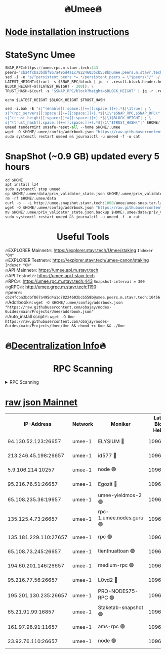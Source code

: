 <h1 align="center"> 🔥Umee🔥</h1>


[Node installation instructions](https://github.com/obajay/nodes-Guides/tree/main/Projects/Umee)
=
# StateSync Umee
```python
SNAP_RPC=https://umee.rpc.m.stavr.tech:443
peers="cb24fcba3bdbf867a495d4a1c78224603bcb558b@umee.peers.m.stavr.tech:10456"
sed -i -e "s/^persistent_peers *=.*/persistent_peers = \"$peers\"/" ~/.umee/config/config.toml
LATEST_HEIGHT=$(curl -s $SNAP_RPC/block | jq -r .result.block.header.height); \
BLOCK_HEIGHT=$((LATEST_HEIGHT - 300)); \
TRUST_HASH=$(curl -s "$SNAP_RPC/block?height=$BLOCK_HEIGHT" | jq -r .result.block_id.hash)

echo $LATEST_HEIGHT $BLOCK_HEIGHT $TRUST_HASH

sed -i.bak -E "s|^(enable[[:space:]]+=[[:space:]]+).*$|\1true| ; \
s|^(rpc_servers[[:space:]]+=[[:space:]]+).*$|\1\"$SNAP_RPC,$SNAP_RPC\"| ; \
s|^(trust_height[[:space:]]+=[[:space:]]+).*$|\1$BLOCK_HEIGHT| ; \
s|^(trust_hash[[:space:]]+=[[:space:]]+).*$|\1\"$TRUST_HASH\"|" $HOME/.umee/config/config.toml
umeed tendermint unsafe-reset-all --home $HOME/.umee
wget -O $HOME/.umee/config/addrbook.json "https://raw.githubusercontent.com/obajay/nodes-Guides/main/Projects/Umee/addrbook.json"
sudo systemctl restart umeed && journalctl -u umeed -f -o cat
```
# SnapShot (~0.9 GB) updated every 5 hours
```python
cd $HOME
apt install lz4
sudo systemctl stop umeed
cp $HOME/.umee/data/priv_validator_state.json $HOME/.umee/priv_validator_state.json.backup
rm -rf $HOME/.umee/data
curl -o - -L http://umee.snapshot.stavr.tech:1000/umee/umee-snap.tar.lz4 | lz4 -c -d - | tar -x -C $HOME/.umee --strip-components 2
wget -O $HOME/.umee/config/addrbook.json "https://raw.githubusercontent.com/obajay/nodes-Guides/main/Projects/Umee/addrbook.json"
mv $HOME/.umee/priv_validator_state.json.backup $HOME/.umee/data/priv_validator_state.json
sudo systemctl restart umeed && journalctl -u umeed -f -o cat
```
 <h1 align="center"> Useful Tools</h1>

🔥EXPLORER Mainnet🔥:      https://explorer.stavr.tech/Umee/staking             `Indexer "ON"` \
🔥EXPLORER Testnet🔥:        https://explorer.stavr.tech/umee-canon/staking      `Indexer "ON"` \
🔥API Mainnet🔥:                   https://umee.api.m.stavr.tech \
🔥API Testnet🔥:                     https://umee.api.t.stavr.tech \
🔥RPC🔥:                           https://umee.rpc.m.stavr.tech:443                     `Snapshot-interval = 300` \
🔥gRPC🔥:                              http://umee.grpc.m.stavr.tech:1190 \
🔥peer🔥:                     `cb24fcba3bdbf867a495d4a1c78224603bcb558b@umee.peers.m.stavr.tech:10456` \
🔥Addrbook🔥:    ```wget -O $HOME/.umee/config/addrbook.json "https://raw.githubusercontent.com/obajay/nodes-Guides/main/Projects/Umee/addrbook.json"``` \
🔥Auto_install script🔥: ```wget -O Ume https://raw.githubusercontent.com/obajay/nodes-Guides/main/Projects/Umee/Ume && chmod +x Ume && ./Ume```

🔥[Decentralization Info](https://github.com/obajay/StateSync-snapshots/tree/main/Projects/Umee/Decentralization)🔥
=

<h1 align="center"> RPC Scanning</h1>

<details>
<summary>RPC Scanning</summary>

<h2 align="center"> We scan nodes in real time every 4 hours. And we provide the final result of RPC endpoints.
We cannot influence the operation of these nodes in any way. </h2>


```python
If Voting Power is higher than 0 --> then the Node is a validator of the network and may be subject to attack and be a potential threat to the chain.
```
```python
We marked such validators with a red symbol
```

</details>

[raw json Mainnet](https://rpc-check.umeem.stavr.tech/umeem/rpc-umeem-result.json)
=



<table><tr><th>IP-Address</th><th>Network</th><th>Moniker</th><th>Latest Block Height</th><th>Earliest Block Height</th><th>Catching Up</th><th>Tx Index</th><th>Voting Power</th><th>Scan Time</th></tr><tr><td>94.130.52.123:26657</td><td>umee-1</td><td>ELYSIUM 🔴</td><td>10962572</td><td>3216011</td><td>False</td><td>on</td><td>23171292</td><td>2024-03-10T22:21:02.964565646UTC</td></tr><tr><td>213.246.45.198:26657</td><td>umee-1</td><td>id577 🔴</td><td>10962541</td><td>7100001</td><td>False</td><td>on</td><td>35124374</td><td>2024-03-10T22:17:57.459903663UTC</td></tr><tr><td>5.9.106.214:10257</td><td>umee-1</td><td>node 🟢</td><td>10962564</td><td>7942001</td><td>False</td><td>on</td><td>0</td><td>2024-03-10T22:20:12.731350091UTC</td></tr><tr><td>95.216.76.51:26657</td><td>umee-1</td><td>Egozit 🔴</td><td>10962572</td><td>8262001</td><td>False</td><td>off</td><td>38721264</td><td>2024-03-10T22:21:02.671063767UTC</td></tr><tr><td>65.108.235.36:19657</td><td>umee-1</td><td>umee-yieldmos-2 🟢</td><td>10962527</td><td>9575548</td><td>False</td><td>on</td><td>0</td><td>2024-03-10T22:16:37.233048737UTC</td></tr><tr><td>135.125.4.73:26657</td><td>umee-1</td><td>rpc-1.umee.nodes.guru 🟢</td><td>10962572</td><td>10691018</td><td>False</td><td>on</td><td>0</td><td>2024-03-10T22:21:03.200156432UTC</td></tr><tr><td>135.181.229.110:27657</td><td>umee-1</td><td>rpc 🟢</td><td>10962536</td><td>10754071</td><td>False</td><td>on</td><td>0</td><td>2024-03-10T22:17:28.442956313UTC</td></tr><tr><td>65.108.73.245:26657</td><td>umee-1</td><td>tienthuattoan 🟢</td><td>10962552</td><td>10787155</td><td>False</td><td>on</td><td>0</td><td>2024-03-10T22:19:02.195071251UTC</td></tr><tr><td>194.60.201.146:26657</td><td>umee-1</td><td>medium-rpc 🟢</td><td>10961477</td><td>10823243</td><td>False</td><td>on</td><td>0</td><td>2024-03-10T22:18:10.526623439UTC</td></tr><tr><td>95.216.77.56:26657</td><td>umee-1</td><td>L0vd2 🔴</td><td>10962582</td><td>10862582</td><td>False</td><td>off</td><td>38464327</td><td>2024-03-10T22:22:01.825613937UTC</td></tr><tr><td>195.201.130.235:26657</td><td>umee-1</td><td>PRO-NODES75-RPC 🟢</td><td>10962562</td><td>10881705</td><td>False</td><td>on</td><td>0</td><td>2024-03-10T22:20:02.322917761UTC</td></tr><tr><td>65.21.91.99:16857</td><td>umee-1</td><td>Staketab-snapshot 🟢</td><td>10962553</td><td>10910001</td><td>False</td><td>off</td><td>0</td><td>2024-03-10T22:19:08.836786178UTC</td></tr><tr><td>161.97.96.91:11657</td><td>umee-1</td><td>ams-rpc 🟢</td><td>10962582</td><td>10929930</td><td>False</td><td>on</td><td>0</td><td>2024-03-10T22:22:02.094893149UTC</td></tr><tr><td>23.92.76.110:26657</td><td>umee-1</td><td>node 🟢</td><td>10962593</td><td>10938001</td><td>False</td><td>on</td><td>0</td><td>2024-03-10T22:23:06.069615316UTC</td></tr></table>

